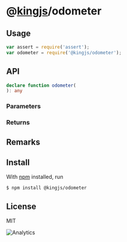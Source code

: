 # @[kingjs](https://www.npmjs.com/package/kingjs)/odometer
## Usage
```js
var assert = require('assert');
var odometer = require('@kingjs/odometer');
```
## API
```ts
declare function odometer(
): any
```
### Parameters
### Returns
## Remarks
## Install
With [npm](https://npmjs.org/) installed, run
```
$ npm install @kingjs/odometer
```
## License
MIT

![Analytics](https://analytics.kingjs.net/odometer)